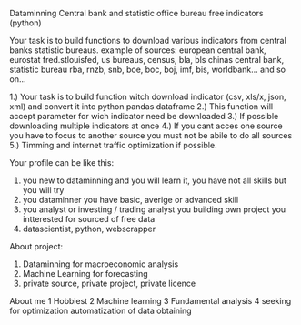 Dataminning Central bank and statistic office bureau free indicators (python)

Your task is to build functions to download various indicators from central banks statistic bureaus.
example of sources:
european central bank, eurostat
fred.stlouisfed, us bureaus, census, bla, bls
chinas central bank, statistic bureau
rba, rnzb, snb, boe, boc, boj, imf, bis, worldbank... and so on...

1.) Your task is to build function witch download indicator (csv, xls/x, json, xml) and convert it into python pandas dataframe
2.) This function will accept parameter for wich indicator need be downloaded
3.) If possible downloading multiple indicators at once
4.) If you cant acces one source you have to focus to another source you must not be abile to do all sources
5.) Timming and internet traffic optimization if possible.

Your profile can be like this:
1. you new to dataminning and you will learn it, you have not all skills but you will try
2. you dataminner you have basic, averige or advanced skill
3. you analyst or investing / trading analyst you building own project you intterested for sourced of free data
4. datascientist, python, webscrapper

About project:
1. Dataminning for macroeconomic analysis
2. Machine Learning for forecasting
3. private source, private project, private licence

About me
1 Hobbiest
2 Machine learning
3 Fundamental analysis
4 seeking for optimization automatization of data obtaining


